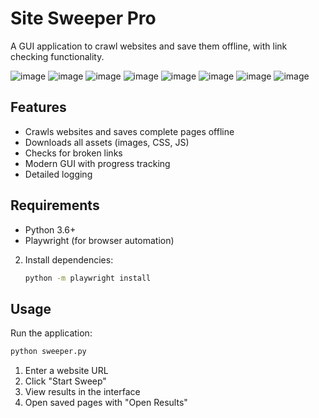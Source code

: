 # Site Sweeper Pro

A GUI application to crawl websites and save them offline, with link checking functionality.

![image](https://github.com/user-attachments/assets/cf56d2e8-cbca-4704-9073-29c273e5b5fc)
![image](https://github.com/user-attachments/assets/0cd552fc-56ee-49bf-82e6-d23128a9f49c)
![image](https://github.com/user-attachments/assets/f19c886c-5450-469b-9b51-778a3b691abe)
![image](https://github.com/user-attachments/assets/8acd2a3c-f7fb-4db8-bd18-6855e3e88346)
![image](https://github.com/user-attachments/assets/d97d0248-6091-468d-998a-e40ff06fc5ea)
![image](https://github.com/user-attachments/assets/0892a00b-0153-4f1a-a9b0-439b7f6604ec)
![image](https://github.com/user-attachments/assets/bb4e8bb5-ed88-416a-b0b7-cbd853cd4f36)
![image](https://github.com/user-attachments/assets/b4569cc7-f62f-4d42-9939-6f9f82c24219)

## Features

- Crawls websites and saves complete pages offline
- Downloads all assets (images, CSS, JS)
- Checks for broken links
- Modern GUI with progress tracking
- Detailed logging

## Requirements

- Python 3.6+
- Playwright (for browser automation)

2. Install dependencies:
   ```bash
   python -m playwright install
   ```

## Usage

Run the application:
```bash
python sweeper.py
```

1. Enter a website URL
2. Click "Start Sweep"
3. View results in the interface
4. Open saved pages with "Open Results"
